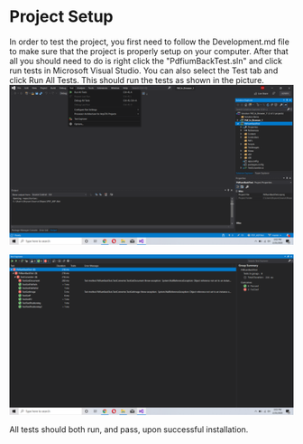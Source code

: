 # Project Setup

In order to test the project, you first need to follow the Development.md file to make sure that the project is properly setup on your computer.
After that all you should need to do is right click the "PdfiumBackTest.sln" and click run tests in Microsoft Visual Studio. You can also select the Test tab and click Run All Tests. This should run the tests as shown in the picture.
![Solution Explorer](https://github.com/Brysonleeward/PDF-In-Browser-Rendering/blob/master/Auxiliary%20Files/Testing.png)

![Solution Explorer](https://github.com/Brysonleeward/PDF-In-Browser-Rendering/blob/master/Auxiliary%20Files/TestingClick.png)

All tests should both run, and pass, upon successful installation.

